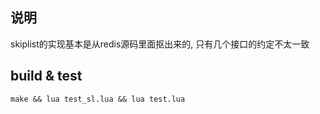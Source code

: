 ## 说明
skiplist的实现基本是从redis源码里面抠出来的, 只有几个接口的约定不太一致

## build & test 
```
make && lua test_sl.lua && lua test.lua
```

